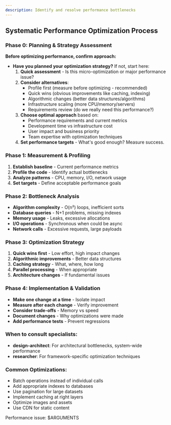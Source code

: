 ```yaml
---
description: Identify and resolve performance bottlenecks
---
```


## Systematic Performance Optimization Process

### Phase 0: Planning & Strategy Assessment
**Before optimizing performance, confirm approach:**
- **Have you planned your optimization strategy?** If not, start here:
  1. **Quick assessment** - Is this micro-optimization or major performance issue?
  2. **Consider alternatives**:
     - Profile first (measure before optimizing - recommended)
     - Quick wins (obvious improvements like caching, indexing)
     - Algorithmic changes (better data structures/algorithms)
     - Infrastructure scaling (more CPU/memory/servers)
     - Requirements review (do we really need this performance?)
  3. **Choose optimal approach** based on:
     - Performance requirements and current metrics
     - Development time vs infrastructure cost
     - User impact and business priority
     - Team expertise with optimization techniques
  4. **Set performance targets** - What's good enough? Measure success.

### Phase 1: Measurement & Profiling
1. **Establish baseline** - Current performance metrics
2. **Profile the code** - Identify actual bottlenecks
3. **Analyze patterns** - CPU, memory, I/O, network usage
4. **Set targets** - Define acceptable performance goals

### Phase 2: Bottleneck Analysis
- **Algorithm complexity** - O(n²) loops, inefficient sorts
- **Database queries** - N+1 problems, missing indexes
- **Memory usage** - Leaks, excessive allocations
- **I/O operations** - Synchronous when could be async
- **Network calls** - Excessive requests, large payloads

### Phase 3: Optimization Strategy
1. **Quick wins first** - Low effort, high impact changes
2. **Algorithmic improvements** - Better data structures
3. **Caching strategy** - What, where, how long
4. **Parallel processing** - When appropriate
5. **Architecture changes** - If fundamental issues

### Phase 4: Implementation & Validation
- **Make one change at a time** - Isolate impact
- **Measure after each change** - Verify improvement
- **Consider trade-offs** - Memory vs speed
- **Document changes** - Why optimizations were made
- **Add performance tests** - Prevent regressions

### When to consult specialists:
- **design-architect**: For architectural bottlenecks, system-wide performance
- **researcher**: For framework-specific optimization techniques

### Common Optimizations:
- Batch operations instead of individual calls
- Add appropriate indexes to databases
- Use pagination for large datasets
- Implement caching at right layers
- Optimize images and assets
- Use CDN for static content

Performance issue: $ARGUMENTS